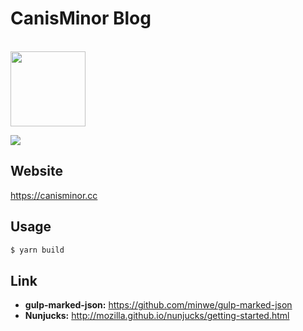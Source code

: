 # CanisMinor Blog

<br />
<a href="https://canisminor.cc">
<img src="http://qn.canisminor.cc/2018-02-11-icon-1.png" width="120" />
</a>
<br />

[![](https://img.shields.io/badge/canisminor.cc-online-brightgreen.svg)](https://canisminor.cc)

## Website

<https://canisminor.cc>

## Usage

```bash
$ yarn build
```

## Link

* **gulp-marked-json:** <https://github.com/minwe/gulp-marked-json>
* **Nunjucks:** <http://mozilla.github.io/nunjucks/getting-started.html>
